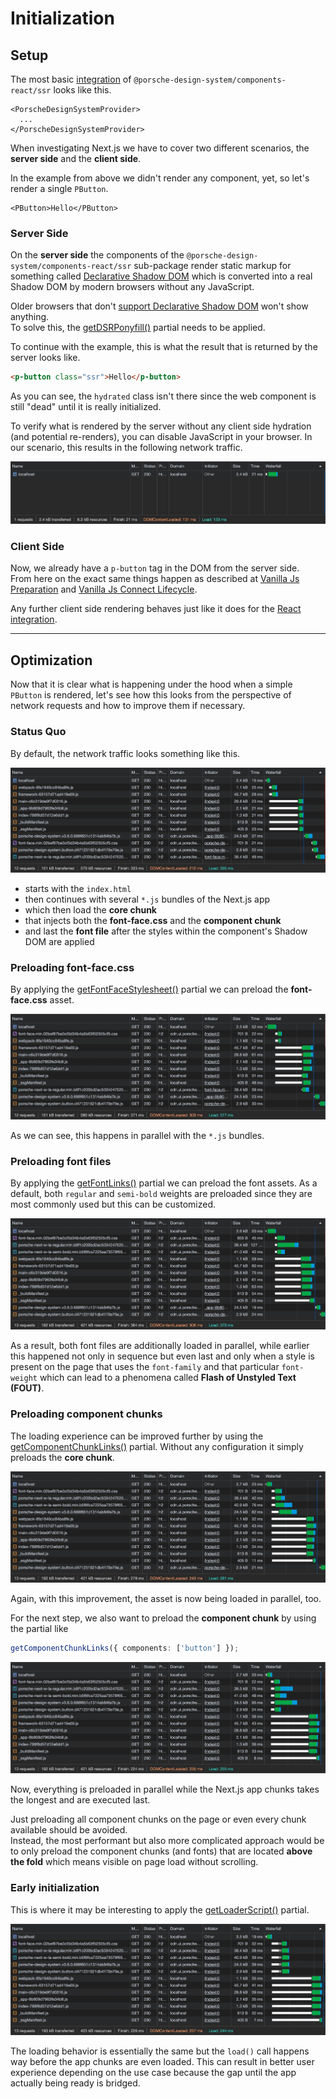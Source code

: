 # Initialization

<TableOfContents></TableOfContents>

## Setup

The most basic [integration](developing/next-js/getting-started#integration) of
`@porsche-design-system/components-react/ssr` looks like this.

<!-- prettier-ignore -->
```tsx
<PorscheDesignSystemProvider>
  ...
</PorscheDesignSystemProvider>
```

When investigating Next.js we have to cover two different scenarios, the **server side** and the **client side**.

In the example from above we didn't render any component, yet, so let's render a single `PButton`.

```tsx
<PButton>Hello</PButton>
```

### Server Side

On the **server side** the components of the `@porsche-design-system/components-react/ssr` sub-package render static
markup for something called <a href="https://web.dev/declarative-shadow-dom/" target="_blank">Declarative Shadow DOM</a>
which is converted into a real Shadow DOM by modern browsers without any JavaScript.

<Notification heading="Hint" state="warning">
    Older browsers that don't <a href="https://caniuse.com/declarative-shadow-dom" target="_blank">support Declarative
    Shadow DOM</a> won't show anything.<br>
    To solve this, the <a href="partials/dsr-ponyfill">getDSRPonyfill()</a> partial needs to be applied.
</Notification>

To continue with the example, this is what the result that is returned by the server looks like.

```html
<p-button class="ssr">Hello</p-button>
```

As you can see, the `hydrated` class isn't there since the web component is still "dead" until it is really initialized.

To verify what is rendered by the server without any client side hydration (and potential re-renders), you can disable
JavaScript in your browser. In our scenario, this results in the following network traffic.

![Loading Behavior Next.js 01](../../../assets/loading-behavior-nextjs-01.jpg)

### Client Side

Now, we already have a `p-button` tag in the DOM from the server side.  
From here on the exact same things happen as described at
[Vanilla Js Preparation](must-know/initialization/vanilla-js#preparation) and
[Vanilla Js Connect Lifecycle](must-know/initialization/vanilla-js#connect-lifecycle).

Any further client side rendering behaves just like it does for the
[React integration](must-know/initialization/react#mounting).

---

## Optimization

Now that it is clear what is happening under the hood when a simple `PButton` is rendered, let's see how this looks from
the perspective of network requests and how to improve them if necessary.

### Status Quo

By default, the network traffic looks something like this.

![Loading Behavior Next.js 01](../../../assets/loading-behavior-nextjs-02.jpg)

- starts with the `index.html`
- then continues with several `*.js` bundles of the Next.js app
- which then load the **core chunk**
- that injects both the **font-face.css** and the **component chunk**
- and last the **font file** after the styles within the component's Shadow DOM are applied

### Preloading font-face.css

By applying the [getFontFaceStylesheet()](partials/font-face-stylesheet) partial we can preload the **font-face.css**
asset.

![Loading Behavior Next.js 02](../../../assets/loading-behavior-nextjs-03.jpg)

As we can see, this happens in parallel with the `*.js` bundles.

### Preloading font files

By applying the [getFontLinks()](partials/font-links) partial we can preload the font assets. As a default, both
`regular` and `semi-bold` weights are preloaded since they are most commonly used but this can be customized.

![Loading Behavior Next.js 03](../../../assets/loading-behavior-nextjs-04.jpg)

As a result, both font files are additionally loaded in parallel, while earlier this happened not only in sequence but
even last and only when a style is present on the page that uses the `font-family` and that particular `font-weight`
which can lead to a phenomena called **Flash of Unstyled Text (FOUT)**.

### Preloading component chunks

The loading experience can be improved further by using the [getComponentChunkLinks()](partials/component-chunk-links)
partial. Without any configuration it simply preloads the **core chunk**.

![Loading Behavior Next.js 04](../../../assets/loading-behavior-nextjs-05.jpg)

Again, with this improvement, the asset is now being loaded in parallel, too.

For the next step, we also want to preload the **component chunk** by using the partial like

```ts
getComponentChunkLinks({ components: ['button'] });
```

![Loading Behavior Next.js 05](../../../assets/loading-behavior-nextjs-06.jpg)

Now, everything is preloaded in parallel while the Next.js app chunks takes the longest and are executed last.

<Notification heading="Hint" state="warning">
  Just preloading all component chunks on the page or even every chunk available should be avoided.<br>
  Instead, the most performant but also more complicated approach would be to only preload the component chunks
  (and fonts) that are located <strong>above the fold</strong> which means visible on page load without scrolling.
</Notification>

### Early initialization

This is where it may be interesting to apply the [getLoaderScript()](partials/loader-script) partial.

![Loading Behavior Next.js 05](../../../assets/loading-behavior-nextjs-07.jpg)

The loading behavior is essentially the same but the `load()` call happens way before the app chunks are even loaded.
This can result in better user experience depending on the use case because the gap until the app actually being ready
is bridged.
